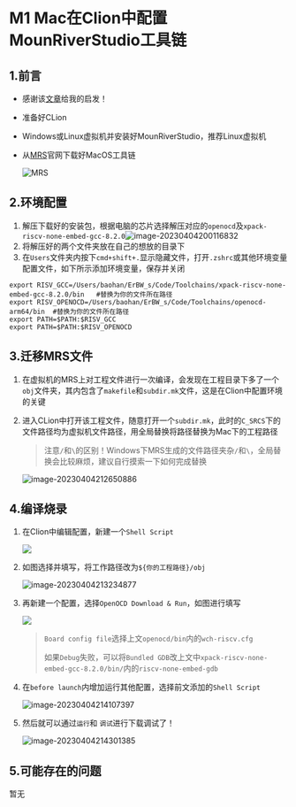# M1 Mac在Clion中配置MounRiverStudio工具链

## 1.前言

- 感谢该[文章](https://blog.csdn.net/wu58430/article/details/126548417?spm=1001.2014.3001.5506)给我的启发！

- 准备好CLion

- Windows或Linux虚拟机并安装好MounRiverStudio，推荐Linux虚拟机

- 从[MRS](http://www.mounriver.com/download)官网下载好MacOS工具链

  ![MRS](https://raw.githubusercontent.com/ErBWs/PicGo/master/MRS.png)

## 2.环境配置

1. 解压下载好的安装包，根据电脑的芯片选择解压对应的`openocd`及`xpack-riscv-none-embed-gcc-8.2.0`![image-20230404200116832](https://raw.githubusercontent.com/ErBWs/PicGo/master/image-20230404200116832.png)
2. 将解压好的两个文件夹放在自己的想放的目录下
3. 在`Users`文件夹内按下`cmd+shift+.`显示隐藏文件，打开`.zshrc`或其他环境变量配置文件，如下所示添加环境变量，保存并关闭

```
export RISV_GCC=/Users/baohan/ErBW_s/Code/Toolchains/xpack-riscv-none-embed-gcc-8.2.0/bin	#替换为你的文件所在路径
export RISV_OPENOCD=/Users/baohan/ErBW_s/Code/Toolchains/openocd-arm64/bin	#替换为你的文件所在路径
export PATH=$PATH:$RISV_GCC
export PATH=$PATH:$RISV_OPENOCD
```

## 3.迁移MRS文件

1. 在虚拟机的MRS上对工程文件进行一次编译，会发现在工程目录下多了一个`obj`文件夹，其内包含了`makefile`和`subdir.mk`文件，这是在Clion中配置环境的关键

2. 进入CLion中打开该工程文件，随意打开一个`subdir.mk`，此时的`C_SRCS`下的文件路径均为虚拟机文件路径，用全局替换将路径替换为Mac下的工程路径

   > 注意`/`和`\`的区别！Windows下MRS生成的文件路径夹杂`/`和`\`，全局替换会比较麻烦，建议自行摸索一下如何完成替换

   ![image-20230404212650886](https://raw.githubusercontent.com/ErBWs/PicGo/master/image-20230404212650886.png)

## 4.编译烧录

1. 在Clion中编辑配置，新建一个`Shell Script`

   ![](https://raw.githubusercontent.com/ErBWs/PicGo/master/image-20230404212950773.png)

2. 如图选择并填写，将工作路径改为`${你的工程路径}/obj`

   ![image-20230404213234877](https://raw.githubusercontent.com/ErBWs/PicGo/master/image-20230404213234877.png)

3. 再新建一个配置，选择`OpenOCD Download & Run`，如图进行填写

   ![](https://raw.githubusercontent.com/ErBWs/PicGo/master/image-20230404213406026.png)

   > `Board config file`选择上文`openocd/bin`内的`wch-riscv.cfg`
   >
   > 如果`Debug`失败，可以将`Bundled GDB`改上文中`xpack-riscv-none-embed-gcc-8.2.0/bin/`内的`riscv-none-embed-gdb`

4. 在`before launch`内增加运行其他配置，选择前文添加的`Shell Script`

   ![image-20230404214107397](https://raw.githubusercontent.com/ErBWs/PicGo/master/image-20230404214107397.png)

5. 然后就可以通过`运行`和 `调试`进行下载调试了！

   ![image-20230404214301385](https://raw.githubusercontent.com/ErBWs/PicGo/master/image-20230404214301385.png)

## 5.可能存在的问题

暂无
